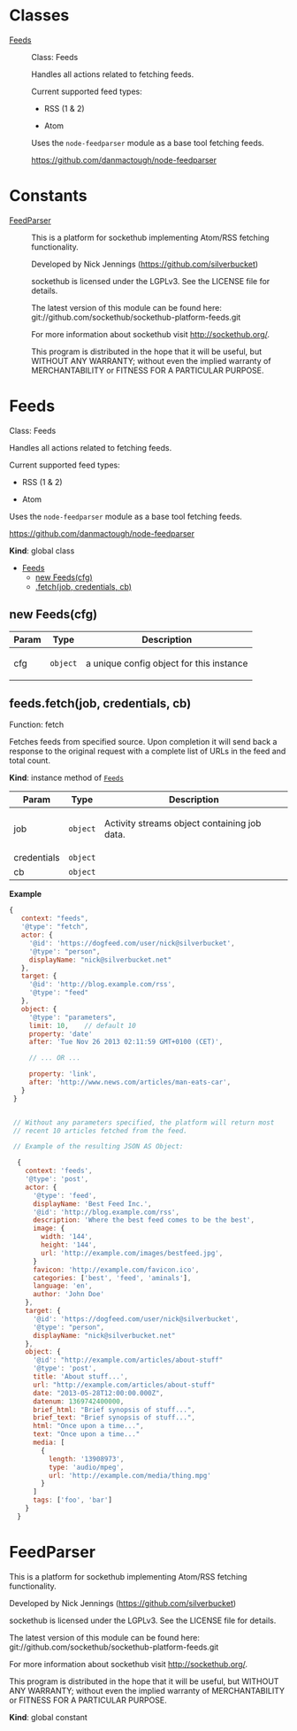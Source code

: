 # Classes

<dl>
<dt><a href="#Feeds">Feeds</a></dt>
<dd><p>Class: Feeds</p>
<p>Handles all actions related to fetching feeds.</p>
<p>Current supported feed types:</p>
<ul>
<li><p>RSS (1 &amp; 2)</p>
</li>
<li><p>Atom</p>
</li>
</ul>
<p>Uses the <code>node-feedparser</code> module as a base tool fetching feeds.</p>
<p><a href="https://github.com/danmactough/node-feedparser">https://github.com/danmactough/node-feedparser</a></p>
</dd>
</dl>

# Constants

<dl>
<dt><a href="#FeedParser">FeedParser</a></dt>
<dd><p>This is a platform for sockethub implementing Atom/RSS fetching functionality.</p>
<p>Developed by Nick Jennings (<a href="https://github.com/silverbucket">https://github.com/silverbucket</a>)</p>
<p>sockethub is licensed under the LGPLv3.
See the LICENSE file for details.</p>
<p>The latest version of this module can be found here:
  git://github.com/sockethub/sockethub-platform-feeds.git</p>
<p>For more information about sockethub visit <a href="http://sockethub.org/">http://sockethub.org/</a>.</p>
<p>This program is distributed in the hope that it will be useful,
but WITHOUT ANY WARRANTY; without even the implied warranty of
MERCHANTABILITY or FITNESS FOR A PARTICULAR PURPOSE.</p>
</dd>
</dl>

<a name="Feeds"></a>

# Feeds
Class: Feeds

Handles all actions related to fetching feeds.

Current supported feed types:

- RSS (1 & 2)

- Atom

Uses the `node-feedparser` module as a base tool fetching feeds.

https://github.com/danmactough/node-feedparser

**Kind**: global class  

* [Feeds](#Feeds)
    * [new Feeds(cfg)](#new_Feeds_new)
    * [.fetch(job, credentials, cb)](#Feeds+fetch)

<a name="new_Feeds_new"></a>

## new Feeds(cfg)
<table>
  <thead>
    <tr>
      <th>Param</th><th>Type</th><th>Description</th>
    </tr>
  </thead>
  <tbody>
<tr>
    <td>cfg</td><td><code>object</code></td><td><p>a unique config object for this instance</p>
</td>
    </tr>  </tbody>
</table>

<a name="Feeds+fetch"></a>

## feeds.fetch(job, credentials, cb)
Function: fetch

Fetches feeds from specified source. Upon completion it will send back a
response to the original request with a complete list of URLs in the feed
and total count.

**Kind**: instance method of [<code>Feeds</code>](#Feeds)  
<table>
  <thead>
    <tr>
      <th>Param</th><th>Type</th><th>Description</th>
    </tr>
  </thead>
  <tbody>
<tr>
    <td>job</td><td><code>object</code></td><td><p>Activity streams object containing job data.</p>
</td>
    </tr><tr>
    <td>credentials</td><td><code>object</code></td><td></td>
    </tr><tr>
    <td>cb</td><td><code>object</code></td><td></td>
    </tr>  </tbody>
</table>

**Example**  
```js
{
   context: "feeds",
   '@type': "fetch",
   actor: {
     '@id': 'https://dogfeed.com/user/nick@silverbucket',
     '@type': "person",
     displayName: "nick@silverbucket.net"
   },
   target: {
     '@id': 'http://blog.example.com/rss',
     '@type': "feed"
   },
   object: {
     '@type': "parameters",
     limit: 10,    // default 10
     property: 'date'
     after: 'Tue Nov 26 2013 02:11:59 GMT+0100 (CET)',

     // ... OR ...

     property: 'link',
     after: 'http://www.news.com/articles/man-eats-car',
   }
 }


 // Without any parameters specified, the platform will return most
 // recent 10 articles fetched from the feed.

 // Example of the resulting JSON AS Object:

  {
    context: 'feeds',
    '@type': 'post',
    actor: {
      '@type': 'feed',
      displayName: 'Best Feed Inc.',
      '@id': 'http://blog.example.com/rss',
      description: 'Where the best feed comes to be the best',
      image: {
        width: '144',
        height: '144',
        url: 'http://example.com/images/bestfeed.jpg',
      }
      favicon: 'http://example.com/favicon.ico',
      categories: ['best', 'feed', 'aminals'],
      language: 'en',
      author: 'John Doe'
    },
    target: {
      '@id': 'https://dogfeed.com/user/nick@silverbucket',
      '@type': "person",
      displayName: "nick@silverbucket.net"
    },
    object: {
      '@id': "http://example.com/articles/about-stuff"
      '@type': 'post',
      title: 'About stuff...',
      url: "http://example.com/articles/about-stuff"
      date: "2013-05-28T12:00:00.000Z",
      datenum: 1369742400000,
      brief_html: "Brief synopsis of stuff...",
      brief_text: "Brief synopsis of stuff...",
      html: "Once upon a time...",
      text: "Once upon a time..."
      media: [
        {
          length: '13908973',
          type: 'audio/mpeg',
          url: 'http://example.com/media/thing.mpg'
        }
      ]
      tags: ['foo', 'bar']
    }
  }
```
<a name="FeedParser"></a>

# FeedParser
This is a platform for sockethub implementing Atom/RSS fetching functionality.

Developed by Nick Jennings (https://github.com/silverbucket)

sockethub is licensed under the LGPLv3.
See the LICENSE file for details.

The latest version of this module can be found here:
  git://github.com/sockethub/sockethub-platform-feeds.git

For more information about sockethub visit http://sockethub.org/.

This program is distributed in the hope that it will be useful,
but WITHOUT ANY WARRANTY; without even the implied warranty of
MERCHANTABILITY or FITNESS FOR A PARTICULAR PURPOSE.

**Kind**: global constant  
